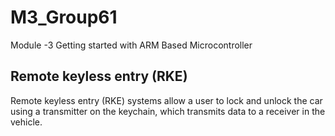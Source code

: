 # M3_Group61
Module -3 Getting started with ARM Based Microcontroller
## Remote keyless entry (RKE)
Remote keyless entry (RKE) systems allow a user to lock and unlock the car using a transmitter on the keychain, which transmits data to a receiver in the vehicle.
